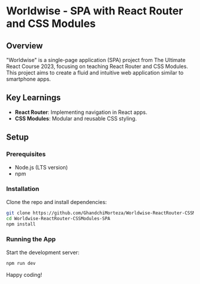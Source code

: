 # Worldwise - SPA with React Router and CSS Modules

## Overview

"Worldwise" is a single-page application (SPA) project from The Ultimate React Course 2023, focusing on teaching React Router and CSS Modules. This project aims to create a fluid and intuitive web application similar to smartphone apps.

## Key Learnings

- **React Router**: Implementing navigation in React apps.
- **CSS Modules**: Modular and reusable CSS styling.

## Setup

### Prerequisites

- Node.js (LTS version)
- npm

### Installation

Clone the repo and install dependencies:

```bash
git clone https://github.com/GhandchiMorteza/Worldwise-ReactRouter-CSSModules-SPA.git
cd Worldwise-ReactRouter-CSSModules-SPA
npm install
```

### Running the App

Start the development server:

```bash
npm run dev
```

Happy coding!
